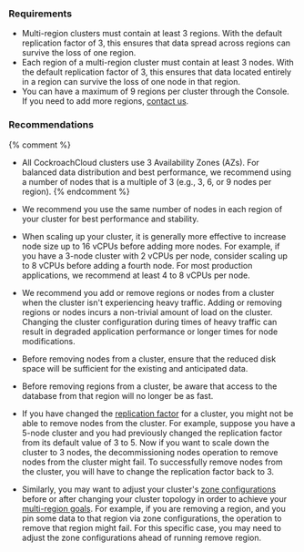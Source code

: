 ### Requirements

- Multi-region clusters must contain at least 3 regions. With the default replication factor of 3, this ensures that data spread across regions can survive the loss of one region.
- Each region of a multi-region cluster must contain at least 3 nodes. With the default replication factor of 3, this ensures that data located entirely in a region can survive the loss of one node in that region.
- You can have a maximum of 9 regions per cluster through the Console. If you need to add more regions, [contact us](https://support.cockroachlabs.com).

### Recommendations

{% comment %}
- All CockroachCloud clusters use 3 Availability Zones (AZs). For balanced data distribution and best performance, we recommend using a number of nodes that is a multiple of 3 (e.g., 3, 6, or 9 nodes per region).
{% endcomment %}

- We recommend you use the same number of nodes in each region of your cluster for best performance and stability.
- When scaling up your cluster, it is generally more effective to increase node size up to 16 vCPUs before adding more nodes. For example, if you have a 3-node cluster with 2 vCPUs per node, consider scaling up to 8 vCPUs before adding a fourth node. For most production applications, we recommend at least 4 to 8 vCPUs per node.
- We recommend you add or remove regions or nodes from a cluster when the cluster isn't experiencing heavy traffic. Adding or removing regions or nodes incurs a non-trivial amount of load on the cluster. Changing the cluster configuration during times of heavy traffic can result in degraded application performance or longer times for node modifications.
- Before removing nodes from a cluster, ensure that the reduced disk space will be sufficient for the existing and anticipated data. 
- Before removing regions from a cluster, be aware that access to the database from that region will no longer be as fast.
- If you have changed the [replication factor](../{{site.versions["stable"]}}/configure-zone.html) for a cluster, you might not be able to remove nodes from the cluster. For example, suppose you have a 5-node cluster and you had previously changed the replication factor from its default value of 3 to 5. Now if you want to scale down the cluster to 3 nodes, the decommissioning nodes operation to remove nodes from the cluster might fail. To successfully remove nodes from the cluster, you will have to change the replication factor back to 3.
- Similarly, you may want to adjust your cluster's [zone configurations](../{{site.versions["stable"]}}/configure-zone.html) before or after changing your cluster topology in order to achieve your [multi-region goals](../{{site.versions["stable"]}}/multiregion-overview.html). For example, if you are removing a region, and you pin some data to that region via zone configurations, the operation to remove that region might fail. For this specific case, you may need to adjust the zone configurations ahead of running remove region.